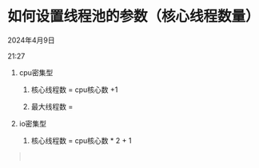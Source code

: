 # 如何设置线程池的参数（核心线程数量）

2024年4月9日

21:27

1. cpu密集型

    1. 核心线程数 = cpu核心数 +1

    2. 最大线程数 =

2. io密集型

    1. 核心线程数 = cpu核心数 \* 2 + 1

>  
